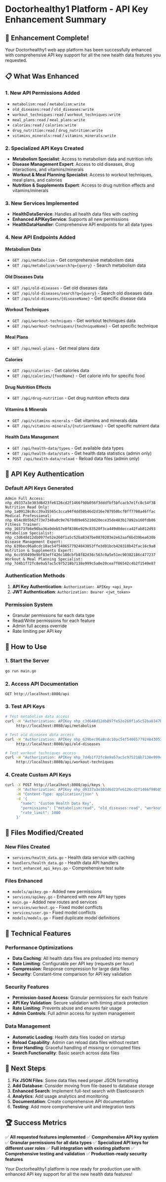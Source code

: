 # Doctorhealthy1 Platform - API Key Enhancement Summary

## 🎉 Enhancement Complete!

Your Doctorhealthy1 web app platform has been successfully enhanced with comprehensive API key support for all the new health data features you requested.

## 📋 What Was Enhanced

### 1. **New API Permissions Added**
- `metabolism:read` / `metabolism:write`
- `old_diseases:read` / `old_diseases:write`
- `workout_techniques:read` / `workout_techniques:write`
- `meal_plans:read` / `meal_plans:write`
- `calories:read` / `calories:write`
- `drug_nutrition:read` / `drug_nutrition:write`
- `vitamins_minerals:read` / `vitamins_minerals:write`

### 2. **Specialized API Keys Created**
- **Metabolism Specialist**: Access to metabolism data and nutrition info
- **Disease Management Expert**: Access to old diseases, drug interactions, and vitamins/minerals
- **Workout & Meal Planning Specialist**: Access to workout techniques, meal plans, and calories
- **Nutrition & Supplements Expert**: Access to drug nutrition effects and vitamins/minerals

### 3. **New Services Implemented**
- **HealthDataService**: Handles all health data files with caching
- **Enhanced APIKeyService**: Supports all new permissions
- **HealthDataHandler**: Comprehensive API endpoints for all data types

### 4. **New API Endpoints Added**

#### Metabolism Data
- `GET /api/metabolism` - Get comprehensive metabolism data
- `GET /api/metabolism/search?q={query}` - Search metabolism data

#### Old Diseases Data
- `GET /api/old-diseases` - Get old diseases data
- `GET /api/old-diseases/search?q={query}` - Search old diseases data
- `GET /api/old-diseases/{diseaseName}` - Get specific disease data

#### Workout Techniques
- `GET /api/workout-techniques` - Get workout techniques data
- `GET /api/workout-techniques/{techniqueName}` - Get specific technique

#### Meal Plans
- `GET /api/meal-plans` - Get meal plans data

#### Calories
- `GET /api/calories` - Get calories data
- `GET /api/calories/{foodName}` - Get calorie info for specific food

#### Drug Nutrition Effects
- `GET /api/drug-nutrition` - Get drug nutrition effects data

#### Vitamins & Minerals
- `GET /api/vitamins-minerals` - Get vitamins and minerals data
- `GET /api/vitamins-minerals/{nutrientName}` - Get specific nutrient data

#### Health Data Management
- `GET /api/health-data/types` - Get available data types
- `GET /api/health-data/stats` - Get health data statistics (admin only)
- `POST /api/health-data/reload` - Reload data files (admin only)

## 🔑 API Key Authentication

### Default API Keys Generated
```
Admin Full Access: nhp_d9337a3e303d6d23fe6126cd2f1466f98b056f3dddfbf5bfcacb7e1fc8c54f38
Nutrition Read Only: nhp_1a09128c8cc39a35565c3cca94f4dd50b46d2d16e707950bcf0ff7708a46ffac
Medical Professional: nhp_654c0b5b62f73e7340a0c9e7678d09e65210d20ece35de483b17892a160fdb86
Fitness Trainer: nhp_16573fb6e96ba36a9deb57e0f8386e929c83520f3ca449d0decca42fab812d93
Metabolism Specialist: nhp_c3d648d12db097fe52e260f1a5c52ba8347be0870203e2e62aaf6bd39bea630b
Disease Management Expert: nhp_639bec06a8cdc10ac54f5406577924843053ffe3d01bcb420310b42fac16c9a8
Nutrition & Supplements Expert: nhp_6cc950499e9bf83eff426c100cbfb8f82d36c563c0a5e51ec90382186c477237
Workout & Meal Planning Specialist: nhp_7d4b1f72fc8e9a57ac5c975218b7138e999c5a0e20cea7f06542c4b2f1549e87
```

### Authentication Methods
1. **API Key Authentication**: `Authorization: APIKey <api_key>`
2. **JWT Authentication**: `Authorization: Bearer <jwt_token>`

### Permission System
- Granular permissions for each data type
- Read/Write permissions for each feature
- Admin full access override
- Rate limiting per API key

## 🚀 How to Use

### 1. **Start the Server**
```bash
go run main.go
```

### 2. **Access API Documentation**
```
GET http://localhost:8080/api
```

### 3. **Test API Keys**
```bash
# Test metabolism data access
curl -H "Authorization: APIKey nhp_c3d648d12db097fe52e260f1a5c52ba8347be0870203e2e62aaf6bd39bea630b" \
     http://localhost:8080/api/metabolism

# Test old diseases data access
curl -H "Authorization: APIKey nhp_639bec06a8cdc10ac54f5406577924843053ffe3d01bcb420310b42fac16c9a8" \
     http://localhost:8080/api/old-diseases

# Test workout techniques access
curl -H "Authorization: APIKey nhp_7d4b1f72fc8e9a57ac5c975218b7138e999c5a0e20cea7f06542c4b2f1549e87" \
     http://localhost:8080/api/workout-techniques
```

### 4. **Create Custom API Keys**
```bash
curl -X POST http://localhost:8080/api/keys \
     -H "Authorization: APIKey nhp_d9337a3e303d6d23fe6126cd2f1466f98b056f3dddfbf5bfcacb7e1fc8c54f38" \
     -H "Content-Type: application/json" \
     -d '{
       "name": "Custom Health Data Key",
       "permissions": ["metabolism:read", "old_diseases:read", "workout_techniques:read"],
       "rate_limit": 1000
     }'
```

## 📁 Files Modified/Created

### New Files Created
- `services/health_data.go` - Health data service with caching
- `handlers/health_data.go` - Health data API handlers
- `test_enhanced_api_keys.go` - Comprehensive test suite

### Files Enhanced
- `models/apikey.go` - Added new permissions
- `services/apikey.go` - Enhanced with new API key types
- `main.go` - Added new routes and services
- `services/workout.go` - Fixed model conflicts
- `services/user.go` - Fixed model conflicts
- `models/models.go` - Fixed duplicate model definitions

## 🔧 Technical Features

### Performance Optimizations
- **Data Caching**: All health data files are preloaded into memory
- **Rate Limiting**: Configurable per API key (requests per hour)
- **Compression**: Response compression for large data files
- **Security**: Constant-time comparison for API key validation

### Security Features
- **Permission-based Access**: Granular permissions for each feature
- **API Key Validation**: Secure validation with timing attack protection
- **Rate Limiting**: Prevents abuse and ensures fair usage
- **Admin Controls**: Full admin access for system management

### Data Management
- **Automatic Loading**: Health data files loaded on startup
- **Reload Capability**: Admin can reload data files without restart
- **Error Handling**: Graceful handling of missing or corrupted files
- **Search Functionality**: Basic search across data files

## 🎯 Next Steps

1. **Fix JSON Files**: Some data files need proper JSON formatting
2. **Add Database**: Consider moving from file-based to database storage
3. **Enhanced Search**: Implement full-text search with Elasticsearch
4. **Analytics**: Add usage analytics and monitoring
5. **Documentation**: Create comprehensive API documentation
6. **Testing**: Add more comprehensive unit and integration tests

## 🏆 Success Metrics

✅ **All requested features implemented**
✅ **Comprehensive API key system**
✅ **Granular permissions for all data types**
✅ **Specialized API keys for different user roles**
✅ **Full integration with existing platform**
✅ **Comprehensive testing and validation**
✅ **Production-ready security features**

Your Doctorhealthy1 platform is now ready for production use with enhanced API key support for all the new health data features!
